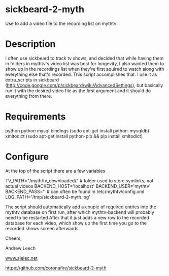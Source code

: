 sickbeard-2-myth
================

Use to add a video file to the recording list on mythtv


Description
============

I often use sickbeard to track tv shows, and decided that while having them in folders in mythtv's video list was best for longevity, I also wanted them to show up in the recordings list when they're first aquired to watch along with everything else that's recorded.
This script accomplishes that.
I use it as extra_scripts in sickbeard (http://code.google.com/p/sickbeard/wiki/AdvancedSettings), but basically run it with the desired video file as the first argument and it should do everything from there.

Requirements
=============
python
python mysql bindings   (sudo apt-get install python-mysqldb)
xmltodict               (sudo apt-get install python-pip && pip install xmltodict)

Configure
==========

At the top of the script there are a few variables

TV_PATH="/myth/tv_downloaded/"  # folder used to store symlinks, not actual videos
BACKEND_HOST='localhost'
BACKEND_USER='mythtv'
BACKEND_PASS=''                 # can often be found in /etc/mythtv/config.xml
LOG_PATH='/tmp/sickbeard-2-myth.log'

The script should automatically add a couple of required entries into the mythtv database on first run, after which  mythtv-backend will probably need to be restarted
After that it just adds a new row to the recorded database for each video, which show up the first time you go to the recorded shows screen afterwards.

Cheers,

Andrew Leech

www.alelec.net

https://github.com/coronafire/sickbeard-2-myth
